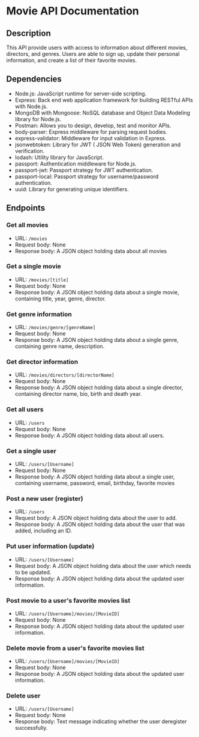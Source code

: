 # Movie API Documentation

## Description

This API provide users with access to information about different movies, directors, and genres. Users are able to sign up, update their personal information, and create a list of their favorite movies.


## Dependencies

- Node.js: JavaScript runtime for server-side scripting.
- Express: Back end web application framework for building RESTful APIs with Node.js.
- MongoDB with Mongoose: NoSQL database and Object Data Modeling library for Node.js.
- Postman: Allows you to design, develop, test and monitor APIs.
- body-parser: Express middleware for parsing request bodies.
- express-validator: Middleware for input validation in Express.
- jsonwebtoken: Library for JWT ( JSON Web Token) generation and verification.
- lodash: Utility library for JavaScript.
- passport: Authentication middleware for Node.js.
- passport-jwt: Passport strategy for JWT authentication.
- passport-local: Passport strategy for username/password authentication.
- uuid: Library for generating unique identifiers.

## Endpoints

### Get all movies

- URL: `/movies`
- Request body: None
- Response body: A JSON object holding data about all movies

### Get a single movie

- URL: `/movies/[title]`
- Request body: None
- Response body: A JSON object holding data about a single movie, containing title, year, genre, director.

### Get genre information

- URL: `/movies/genre/[genreName]`
- Request body: None
- Response body: A JSON object holding data about a single genre, containing genre name, description.

### Get director information

- URL: `/movies/directors/[directorName]`
- Request body: None
- Response body: A JSON object holding data about a single director, containing director name, bio, birth and death year.

### Get all users

- URL: `/users`
- Request body: None
- Response body: A JSON object holding data about all users.

### Get a single user

- URL: `/users/[Username]`
- Request body: None
- Response body: A JSON object holding data about a single user, containing username, password, email, birthday, favorite movies

### Post a new user (register)

- URL: `/users`
- Request body: A JSON object holding data about the user to add.
- Response body: A JSON object holding data about the user that was added, including an ID.

### Put user information (update)

- URL: `/users/[Username]`
- Request body: A JSON object holding data about the user which needs to be updated.
- Response body: A JSON object holding data about the updated user information.

### Post movie to a user's favorite movies list

- URL: `/users/[Username]/movies/[MovieID]`
- Request body: None
- Response body: A JSON object holding data about the updated user information.

### Delete movie from a user's favorite movies list

- URL: `/users/[Username]/movies/[MovieID]`
- Request body: None
- Response body: A JSON object holding data about the updated user information.

### Delete user

- URL: `/users/[Username]`
- Request body: None
- Response body: Text message indicating whether the user deregister successfully.
 
